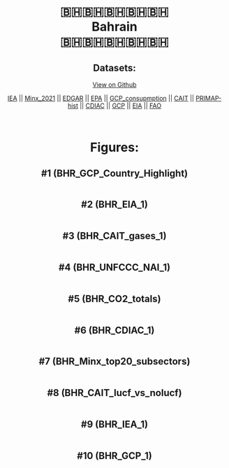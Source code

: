 
<center>
<h1 align="center">
🇧🇭🇧🇭🇧🇭🇧🇭🇧🇭
<br>
Bahrain
<br>
🇧🇭🇧🇭🇧🇭🇧🇭🇧🇭
</h1>
<h2>Datasets:</h2>
<p><a href="https://github.com/dquintani/GreenhouseData/tree/master/country_data/BHR_Bahrain/data">View on Github</a>
<br></p><p><a href="data/BHR_IEA.csv">IEA</a> || <a href="data/BHR_Minx_2021.csv">Minx_2021</a> || <a href="data/BHR_EDGAR.csv">EDGAR</a> || <a href="data/BHR_EPA.csv">EPA</a> || <a href="data/BHR_GCP_consupmption.csv">GCP_consupmption</a> || <a href="data/BHR_CAIT.csv">CAIT</a> || <a href="data/BHR_PRIMAP-hist.csv">PRIMAP-hist</a> || <a href="data/BHR_CDIAC.csv">CDIAC</a> || <a href="data/BHR_GCP.csv">GCP</a> || <a href="data/BHR_EIA.csv">EIA</a> || <a href="data/BHR_FAO.csv">FAO</a></p><p><br></p>
<h1>Figures:</h1><h2>#1 (BHR_GCP_Country_Highlight)</h2>
<p><img alt="" src="figures/BHR_GCP_Country_Highlight.png" /></p><h2>#2 (BHR_EIA_1)</h2>
<p><img alt="" src="figures/BHR_EIA_1.png" /></p><h2>#3 (BHR_CAIT_gases_1)</h2>
<p><img alt="" src="figures/BHR_CAIT_gases_1.png" /></p><h2>#4 (BHR_UNFCCC_NAI_1)</h2>
<p><img alt="" src="figures/BHR_UNFCCC_NAI_1.png" /></p><h2>#5 (BHR_CO2_totals)</h2>
<p><img alt="" src="figures/BHR_CO2_totals.png" /></p><h2>#6 (BHR_CDIAC_1)</h2>
<p><img alt="" src="figures/BHR_CDIAC_1.png" /></p><h2>#7 (BHR_Minx_top20_subsectors)</h2>
<p><img alt="" src="figures/BHR_Minx_top20_subsectors.png" /></p><h2>#8 (BHR_CAIT_lucf_vs_nolucf)</h2>
<p><img alt="" src="figures/BHR_CAIT_lucf_vs_nolucf.png" /></p><h2>#9 (BHR_IEA_1)</h2>
<p><img alt="" src="figures/BHR_IEA_1.png" /></p><h2>#10 (BHR_GCP_1)</h2>
<p><img alt="" src="figures/BHR_GCP_1.png" /></p>